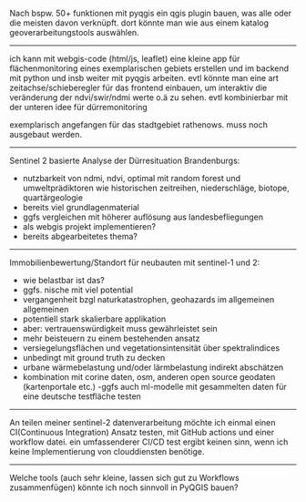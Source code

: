 Nach bspw. 50+ funktionen mit pyqgis ein qgis plugin bauen, was alle oder die meisten davon verknüpft. dort könnte man wie aus einem katalog geoverarbeitungstools auswählen. 

_________

ich kann mit webgis-code (html/js, leaflet) eine kleine app für flächenmonitoring eines exemplarischen gebiets erstellen und im backend mit python und insb weiter mit pyqgis arbeiten. evtl könnte man eine art zeitachse/schieberegler für das frontend einbauen, um interaktiv die veränderung der ndvi/swir/ndmi werte o.ä zu sehen. evtl kombinierbar mit der unteren idee für dürremonitoring

exemplarisch angefangen für das stadtgebiet rathenows. muss noch ausgebaut werden. 

___________

Sentinel 2 basierte Analyse der Dürresituation Brandenburgs: 
- nutzbarkeit von ndmi, ndvi, optimal mit random forest und umweltprädiktoren wie historischen zeitreihen, niederschläge, biotope, quartärgeologie
- bereits viel grundlagenmaterial
- ggfs vergleichen mit höherer auflösung aus landesbefliegungen 
- als webgis projekt implementieren?
- bereits abgearbeitetes thema?


__________

Immobilienbewertung/Standort für neubauten mit sentinel-1 und 2:
- wie belastbar ist das? 
- ggfs. nische mit viel potential
- vergangenheit bzgl naturkatastrophen, geohazards im allgemeinen
allgemeinen
- potentiell stark skalierbare applikation
- aber: vertrauenswürdigkeit muss gewährleistet sein 
- mehr beisteuern zu einem bestehenden ansatz
- versiegelungsflächen und vegetationsintensität über spektralindices
- unbedingt mit ground truth zu decken
- urbane wärmebelastung und/oder lärmbelastung indirekt abschätzen
- kombination mit corine daten, osm, anderen open source geodaten (kartenportale etc.)
-ggfs auch ml-modelle mit gesammelten daten für eine deutsche testfläche testen


___________

An teilen meiner sentinel-2 datenverarbeitung möchte ich einmal einen CI(Continuous Integration) Ansatz testen, mit GitHub actions und einer workflow datei. ein umfassenderer CI/CD test ergibt keinen sinn, wenn ich keine Implementierung von clouddiensten benötige.

_____________


Welche tools (auch sehr kleine, lassen sich gut zu Workflows zusammenfügen) könnte ich noch sinnvoll in PyQGIS bauen? 

